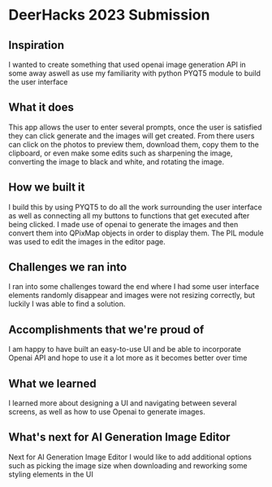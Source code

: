 # DeerHacks 2023 Submission

## Inspiration
I wanted to create something that used openai image generation API in some away aswell as use my familiarity with python PYQT5 module to build the user interface

## What it does
This app allows the user to enter several prompts, once the user is satisfied they can click generate and the images will get created. From there users can click on the photos to preview them, download them, copy them to the clipboard, or even make some edits such as sharpening the image, converting the image to black and white, and rotating the image.
## How we built it
I build this by using PYQT5 to do all the work surrounding the user interface as well as connecting all my buttons to functions that get executed after being clicked. I made use of openai to generate the images and then convert them into QPixMap objects in order to display them. The PIL module was used to edit the images in the editor page.

## Challenges we ran into
I ran into some challenges toward the end where I had some user interface elements randomly disappear and images were not resizing correctly,  but luckily I was able to find a solution.

## Accomplishments that we're proud of
I am happy to have built an easy-to-use UI and be able to incorporate Openai API and hope to use it a lot more as it becomes better over time
## What we learned
I learned more about designing a UI and navigating between several screens, as well as how to use Openai to generate images.

## What's next for AI Generation Image Editor
Next for AI Generation Image Editor I would like to add additional options such as picking the image size when downloading and reworking some styling elements in the UI
